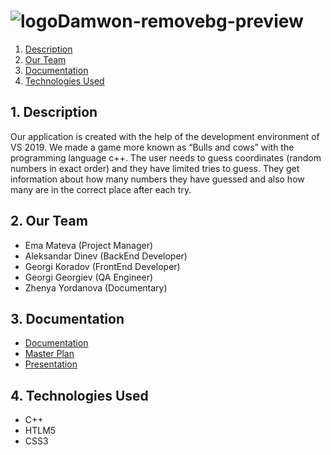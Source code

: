 # ![logoDamwon-removebg-preview](https://user-images.githubusercontent.com/58329141/104249349-eed76d80-5473-11eb-821d-ecc0ea594277.png)

1. [Description](#desc)
2. [Our Team](#team)
3. [Documentation](#documentation)
4. [Technologies Used](#technologies)

<a name="desc"></a>
## 1. Description
Our application is created with the help of the development environment of VS 2019. We made a game more known as “Bulls and cows” with the programming language c++. The user needs to guess coordinates (random numbers in exact order) and they have limited tries to guess. They get information about how many numbers they have guessed and also how many are in the correct place after each try.
<a name="team"></a>
## 2. Our Team
- Ema Mateva (Project Manager)
- Aleksandar Dinev (BackEnd Developer)
- Georgi Koradov (FrontEnd Developer)
- Georgi Georgiev (QA Engineer)
- Zhenya Yordanova (Documentary)

<a name="documentation"></a>
## 3. Documentation
* [Documentation]()
* [Master Plan](https://codingburgas-my.sharepoint.com/:w:/g/personal/emmateva18_codingburgas_bg/EXB_1UvwkHZDuAD_yxGqeNoBlSOLPofqsyfKhv-FPbac1A?e=61gLVn)
* [Presentation]()

<a name="technologies"></a>
## 4. Technologies Used
* C++
* HTLM5
* CSS3
